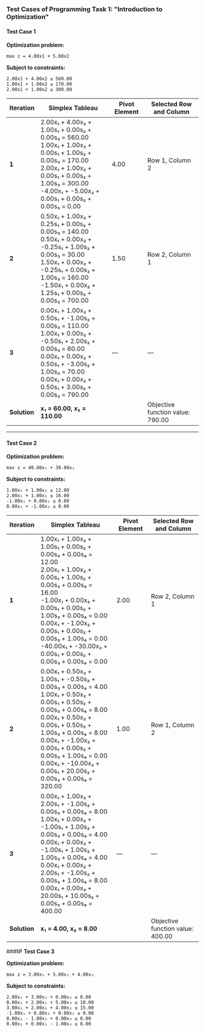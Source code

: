 ### Test Cases of Programming Task 1: "Introduction to Optimization"

#### **Test Case 1**

**Optimization problem:**

```
max z = 4.00x1 + 5.00x2
```

**Subject to constraints:**

```
2.00x1 + 4.00x2 ≤ 560.00  
1.00x1 + 1.00x2 ≤ 170.00  
2.00x1 + 1.00x2 ≤ 300.00
```

| **Iteration** | **Simplex Tableau**                                                                                                                                                                                                                                                                                                                                 | **Pivot Element** | **Selected Row and Column**          |
|---------------|------------------------------------------------------------------------------------------------------------------------------------------------------------------------------------------------------------------------------------------------------------------------------------------------------------------------------------------------------|------------------|--------------------------------------|
| **1**         | 2.00x₁ + 4.00x₂ + 1.00s₁ + 0.00s₂ + 0.00s₃ = 560.00 <br> 1.00x₁ + 1.00x₂ + 0.00s₁ + 1.00s₂ + 0.00s₃ = 170.00 <br> 2.00x₁ + 1.00x₂ + 0.00s₁ + 0.00s₂ + 1.00s₃ = 300.00 <br> -4.00x₁ + -5.00x₂ + 0.00s₁ + 0.00s₂ + 0.00s₃ = 0.00                                                                                                    | 4.00             | Row 1, Column 2                     |
| **2**         | 0.50x₁ + 1.00x₂ + 0.25s₁ + 0.00s₂ + 0.00s₃ = 140.00 <br> 0.50x₁ + 0.00x₂ + -0.25s₁ + 1.00s₂ + 0.00s₃ = 30.00 <br> 1.50x₁ + 0.00x₂ + -0.25s₁ + 0.00s₂ + 1.00s₃ = 160.00 <br> -1.50x₁ + 0.00x₂ + 1.25s₁ + 0.00s₂ + 0.00s₃ = 700.00                                                                                          | 1.50             | Row 2, Column 1                     |
| **3**         | 0.00x₁ + 1.00x₂ + 0.50s₁ + -1.00s₂ + 0.00s₃ = 110.00 <br> 1.00x₁ + 0.00x₂ + -0.50s₁ + 2.00s₂ + 0.00s₃ = 60.00 <br> 0.00x₁ + 0.00x₂ + 0.50s₁ + -3.00s₂ + 1.00s₃ = 70.00 <br> 0.00x₁ + 0.00x₂ + 0.50s₁ + 3.00s₂ + 0.00s₃ = 790.00                                                                                         | —                | —                                    |
| **Solution**  | **x₁ = 60.00, x₂ = 110.00**                                                                                                                                                                                                                                                                                                                         |                  | Objective function value: 790.00     |

---

#### **Test Case 2**

**Optimization problem:**

```
max z = 40.00x₁ + 30.00x₂
```

**Subject to constraints:**

```
1.00x₁ + 1.00x₂ ≤ 12.00  
2.00x₁ + 1.00x₂ ≤ 16.00  
-1.00x₁ + 0.00x₂ ≤ 0.00  
0.00x₁ + -1.00x₂ ≤ 0.00
```

| **Iteration** | **Simplex Tableau**                                                                                                                                                                                                                                                                                                                                 | **Pivot Element** | **Selected Row and Column**          |
|---------------|------------------------------------------------------------------------------------------------------------------------------------------------------------------------------------------------------------------------------------------------------------------------------------------------------------------------------------------------------|------------------|--------------------------------------|
| **1**         | 1.00x₁ + 1.00x₂ + 1.00s₁ + 0.00s₂ + 0.00s₃ + 0.00s₄ = 12.00 <br> 2.00x₁ + 1.00x₂ + 0.00s₁ + 1.00s₂ + 0.00s₃ + 0.00s₄ = 16.00 <br> -1.00x₁ + 0.00x₂ + 0.00s₁ + 0.00s₂ + 1.00s₃ + 0.00s₄ = 0.00 <br> 0.00x₁ + -1.00x₂ + 0.00s₁ + 0.00s₂ + 0.00s₃ + 1.00s₄ = 0.00 <br> -40.00x₁ + -30.00x₂ + 0.00s₁ + 0.00s₂ + 0.00s₃ + 0.00s₄ = 0.00 | 2.00             | Row 2, Column 1                     |
| **2**         | 0.00x₁ + 0.50x₂ + 1.00s₁ + -0.50s₂ + 0.00s₃ + 0.00s₄ = 4.00 <br> 1.00x₁ + 0.50x₂ + 0.00s₁ + 0.50s₂ + 0.00s₃ + 0.00s₄ = 8.00 <br> 0.00x₁ + 0.50x₂ + 0.00s₁ + 0.50s₂ + 1.00s₃ + 0.00s₄ = 8.00 <br> 0.00x₁ + -1.00x₂ + 0.00s₁ + 0.00s₂ + 0.00s₃ + 1.00s₄ = 0.00 <br> 0.00x₁ + -10.00x₂ + 0.00s₁ + 20.00s₂ + 0.00s₃ + 0.00s₄ = 320.00   | 1.00             | Row 1, Column 2                     |
| **3**         | 0.00x₁ + 1.00x₂ + 2.00s₁ + -1.00s₂ + 0.00s₃ + 0.00s₄ = 8.00 <br> 1.00x₁ + 0.00x₂ + -1.00s₁ + 1.00s₂ + 0.00s₃ + 0.00s₄ = 4.00 <br> 0.00x₁ + 0.00x₂ + -1.00s₁ + 1.00s₂ + 1.00s₃ + 0.00s₄ = 4.00 <br> 0.00x₁ + 0.00x₂ + 2.00s₁ + -1.00s₂ + 0.00s₃ + 1.00s₄ = 8.00 <br> 0.00x₁ + 0.00x₂ + 20.00s₁ + 10.00s₂ + 0.00s₃ + 0.00s₄ = 400.00    | —                | —                                    |
| **Solution**  | **x₁ = 4.00, x₂ = 8.00**                                                                                                                                                                                                                                                                                                                            |                  | Objective function value: 400.00     |



###№ **Test Case 3**

**Optimization problem:**

```
max z = 3.00x₁ + 5.00x₂ + 4.00x₃
```

**Subject to constraints:**

```
2.00x₁ + 3.00x₂ + 0.00x₃ ≤ 8.00  
0.00x₁ + 2.00x₂ + 5.00x₃ ≤ 10.00  
3.00x₁ + 2.00x₂ + 4.00x₃ ≤ 15.00  
-1.00x₁ + 0.00x₂ + 0.00x₃ ≤ 0.00
0.00x₁ - 1.00x₂ + 0.00x₃ ≤ 0.00
0.00x₁ + 0.00x₂ - 1.00x₃ ≤ 0.00
```

